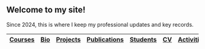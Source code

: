 ## Welcome to my  site!
Since 2024, this is where I keep my professional updates and key records.

|[Courses](https://etuyishimire.github.io/Courses)|[Bio](https://etuyishimire.github.io/Bio)|[Projects](https://etuyishimire.github.io/Projects)|[Publications](https://etuyishimire.github.io/Publications/)|[Students](https://etuyishimire.github.io/Students)|[CV](https://etuyishimire.github.io/CV/)|[Activities](https://etuyishimire.github.io/Activities)|
 | --- | --- |---|---|---|---|---|

